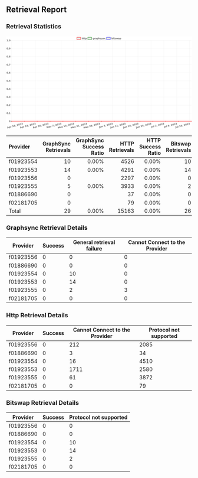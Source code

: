 ## Retrieval Report
### Retrieval Statistics
<img src="https://raw.githubusercontent.com/data-preservation-programs/filplus-checker-assets/main/filecoin-project/filecoin-plus-large-datasets/issues/1778/1690000872010.png"/>

| Provider  | GraphSync Retrievals | GraphSync Success Ratio | HTTP Retrievals | HTTP Success Ratio | Bitswap Retrievals | Bitswap Success Ratio |
| :-------- | -------------------: | ----------------------: | --------------: | -----------------: | -----------------: | --------------------: |
| f01923554 |                   10 |                   0.00% |            4526 |              0.00% |                 10 |                 0.00% |
| f01923553 |                   14 |                   0.00% |            4291 |              0.00% |                 14 |                 0.00% |
| f01923556 |                    0 |                         |            2297 |              0.00% |                  0 |                       |
| f01923555 |                    5 |                   0.00% |            3933 |              0.00% |                  2 |                 0.00% |
| f01886690 |                    0 |                         |              37 |              0.00% |                  0 |                       |
| f02181705 |                    0 |                         |              79 |              0.00% |                  0 |                       |
| Total     |                   29 |                   0.00% |           15163 |              0.00% |                 26 |                 0.00% |

### Graphsync Retrieval Details
| Provider  | Success | General retrieval failure | Cannot Connect to the Provider |
| --------- | ------- | ------------------------- | ------------------------------ |
| f01923556 | 0       | 0                         | 0                              |
| f01886690 | 0       | 0                         | 0                              |
| f01923554 | 0       | 10                        | 0                              |
| f01923553 | 0       | 14                        | 0                              |
| f01923555 | 0       | 2                         | 3                              |
| f02181705 | 0       | 0                         | 0                              |

### Http Retrieval Details
| Provider  | Success | Cannot Connect to the Provider | Protocol not supported |
| --------- | ------- | ------------------------------ | ---------------------- |
| f01923556 | 0       | 212                            | 2085                   |
| f01886690 | 0       | 3                              | 34                     |
| f01923554 | 0       | 16                             | 4510                   |
| f01923553 | 0       | 1711                           | 2580                   |
| f01923555 | 0       | 61                             | 3872                   |
| f02181705 | 0       | 0                              | 79                     |

### Bitswap Retrieval Details
| Provider  | Success | Protocol not supported |
| --------- | ------- | ---------------------- |
| f01923556 | 0       | 0                      |
| f01886690 | 0       | 0                      |
| f01923554 | 0       | 10                     |
| f01923553 | 0       | 14                     |
| f01923555 | 0       | 2                      |
| f02181705 | 0       | 0                      |

